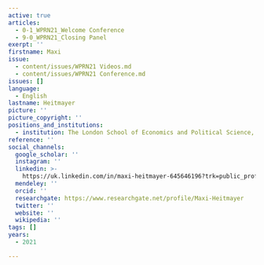 ```yaml
---
active: true
articles:
  - 0-1_WPRN21_Welcome Conference
  - 9-0_WPRN21_Closing Panel
exerpt: ''
firstname: Maxi
issue:
  - content/issues/WPRN21 Videos.md
  - content/issues/WPRN21 Conference.md
issues: []
language:
  - English
lastname: Heitmayer
picture: ''
picture_copyright: ''
positions_and_institutions:
  - institution: The London School of Economics and Political Science, United Kingdom
reference: ''
social_channels:
  google_scholar: ''
  instagram: ''
  linkedin: >-
    https://uk.linkedin.com/in/maxi-heitmayer-645646196?trk=public_profile_browsemap_profile-result-card_result-card_full-click
  mendeley: ''
  orcid: ''
  researchgate: https://www.researchgate.net/profile/Maxi-Heitmayer
  twitter: ''
  website: ''
  wikipedia: ''
tags: []
years:
  - 2021

---
```

